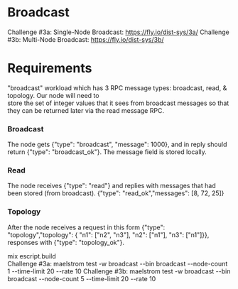 # Broadcast

Challenge #3a: Single-Node Broadcast: https://fly.io/dist-sys/3a/
Challenge #3b: Multi-Node Broadcast: https://fly.io/dist-sys/3b/
# Requirements 
 "broadcast" workload which has 3 RPC message types: 
 broadcast, read, & topology. Our node will need to  
 store the set of integer values that it sees from 
 broadcast messages so that they can be returned 
 later via the read message RPC.
### Broadcast
The node gets {"type": "broadcast",  "message": 1000}, and in reply should return 
{"type": "broadcast_ok"}. The message field is stored locally.

### Read 
The node receives {"type": "read"} and replies with messages that had been stored (from broadcast).
   {"type": "read_ok","messages": [8, 72, 25]}

### Topology
After the node receives a request in this form
{"type": "topology","topology": { "n1": ["n2", "n3"], "n2": ["n1"], "n3": ["n1"]}},
responses with  {"type": "topology_ok"}.



mix escript.build  
Challenge #3a: maelstrom test -w broadcast --bin broadcast --node-count 1 --time-limit 20 --rate 10
Challenge #3b: maelstrom test -w broadcast --bin broadcast --node-count 5 --time-limit 20 --rate 10